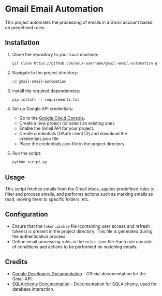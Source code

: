 # Gmail Email Automation

This project automates the processing of emails in a Gmail account based on predefined rules.

## Installation

1. Clone the repository to your local machine:

    ```bash
    git clone https://github.com/your-username/gmail-email-automation.git
    ```

2. Navigate to the project directory:

    ```bash
    cd gmail-email-automation
    ```

3. Install the required dependencies:

    ```bash
    pip install -r requirements.txt
    ```

4. Set up Google API credentials:
   
   - Go to the [Google Cloud Console](https://console.cloud.google.com/).
   - Create a new project (or select an existing one).
   - Enable the Gmail API for your project.
   - Create credentials (OAuth client ID) and download the credentials.json file.
   - Place the credentials.json file in the project directory.

5. Run the script:

    ```bash
    python script.py
    ```

## Usage

This script fetches emails from the Gmail inbox, applies predefined rules to filter and process emails, and performs actions such as marking emails as read, moving them to specific folders, etc.

## Configuration

- Ensure that the `token.pickle` file (containing user access and refresh tokens) is present in the project directory. This file is generated during the authentication process.
- Define email processing rules in the `rules.json` file. Each rule consists of conditions and actions to be performed on matching emails.


## Credits

- [Google Developers Documentation](https://developers.google.com/gmail/api) - Official documentation for the Gmail API.
- [SQLAlchemy Documentation](https://docs.sqlalchemy.org/en/14/) - Documentation for SQLAlchemy, used for database interaction.

